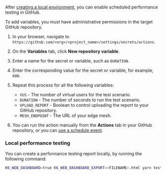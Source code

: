 
After [creating a local environment](https://developer.adobe.com/graphql-mesh-gateway/mesh/advanced/developer-tools/#create-a-local-environment), you can enable scheduled performance testing in GitHub.

<InlineAlert variant="info" slots="text"/>

To add variables, you must have administrative permissions in the target GitHub repository.

1. In your browser, navigate to `https://github.com/<org>/<project_name>/settings/secrets/actions`.

1. On the **Variables** tab, click **New repository variable**.

1. Enter a name for the secret or variable, such as `DURATION`.

1. Enter the corresponding value for the secret or variable, for example, `600`.

1. Repeat this process for all the following variables:
  
   - `VUS` - The number of virtual users for the test scenario.
   - `DURATION` - The number of seconds to run the test scenario.
   - `UPLOAD_REPORT` - Boolean to control uploading the report to your GitHub repository.
   - `MESH_ENDPOINT` - The URL of your edge mesh.

1. You can run the action manually from the **Actions** tab in your GitHub repository, or you can [use a schedule event](https://docs.github.com/en/actions/writing-workflows/choosing-when-your-workflow-runs/events-that-trigger-workflows#schedule).

### Local performance testing

You can create a performance testing report locally, by running the following command:

```bash
K6_WEB_DASHBOARD=true K6_WEB_DASHBOARD_EXPORT=<FILENAME>.html yarn test:perf
```
